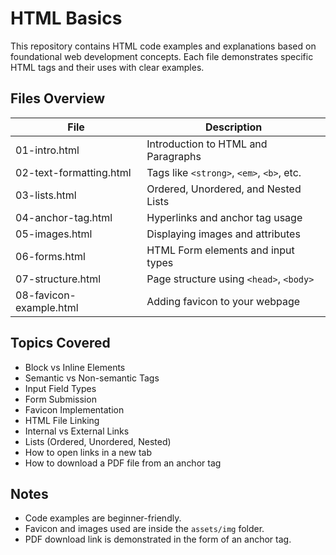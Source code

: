 # HTML Basics

This repository contains HTML code examples and explanations based on foundational web development concepts. Each file demonstrates specific HTML tags and their uses with clear examples.

## Files Overview

| File                     | Description                                |
|--------------------------|--------------------------------------------|
| 01-intro.html            | Introduction to HTML and Paragraphs        |
| 02-text-formatting.html  | Tags like `<strong>`, `<em>`, `<b>`, etc.  |
| 03-lists.html            | Ordered, Unordered, and Nested Lists       |
| 04-anchor-tag.html       | Hyperlinks and anchor tag usage            |
| 05-images.html           | Displaying images and attributes           |
| 06-forms.html            | HTML Form elements and input types         |
| 07-structure.html        | Page structure using `<head>`, `<body>`    |
| 08-favicon-example.html  | Adding favicon to your webpage             |

## Topics Covered

- Block vs Inline Elements
- Semantic vs Non-semantic Tags
- Input Field Types
- Form Submission
- Favicon Implementation
- HTML File Linking
- Internal vs External Links
- Lists (Ordered, Unordered, Nested)
- How to open links in a new tab
- How to download a PDF file from an anchor tag

## Notes
- Code examples are beginner-friendly.
- Favicon and images used are inside the `assets/img` folder.
- PDF download link is demonstrated in the form of an anchor tag.


